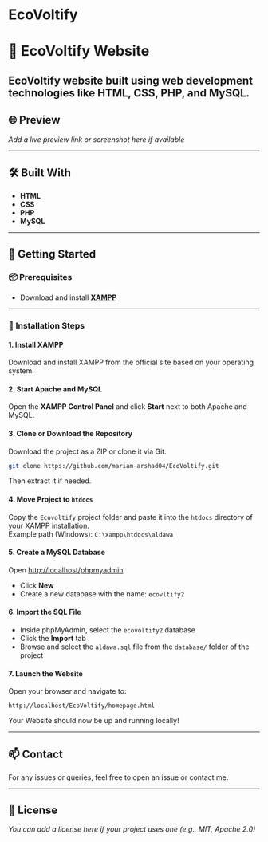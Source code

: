 # EcoVoltify
# 🏥 EcoVoltify Website

EcoVoltify website built using web development technologies like HTML, CSS, PHP, and MySQL. 
---

## 🌐 Preview

_Add a live preview link or screenshot here if available_

---

## 🛠️ Built With

- **HTML**
- **CSS**
- **PHP**
- **MySQL**


---

## 🚀 Getting Started

### 📦 Prerequisites

- Download and install [**XAMPP**](https://www.apachefriends.org/index.html)

---

### 🔧 Installation Steps

#### 1. Install XAMPP

Download and install XAMPP from the official site based on your operating system.

#### 2. Start Apache and MySQL

Open the **XAMPP Control Panel** and click **Start** next to both Apache and MySQL.

#### 3. Clone or Download the Repository

Download the project as a ZIP or clone it via Git:

```bash
git clone https://github.com/mariam-arshad04/EcoVoltify.git
```

Then extract it if needed.

#### 4. Move Project to `htdocs`

Copy the `Ecovoltify` project folder and paste it into the `htdocs` directory of your XAMPP installation.  
Example path (Windows): `C:\xampp\htdocs\aldawa`

#### 5. Create a MySQL Database

Open [http://localhost/phpmyadmin](http://localhost/phpmyadmin)

- Click **New**
- Create a new database with the name: `ecovltify2`

#### 6. Import the SQL File

- Inside phpMyAdmin, select the `ecovoltify2` database
- Click the **Import** tab
- Browse and select the `aldawa.sql` file from the `database/` folder of the project

#### 7. Launch the Website

Open your browser and navigate to:

```
http://localhost/EcoVoltify/homepage.html
```

Your Website should now be up and running locally!

---

## 📫 Contact

For any issues or queries, feel free to open an issue or contact me.

---

## 📄 License

_You can add a license here if your project uses one (e.g., MIT, Apache 2.0)_
